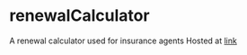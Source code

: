 # renewalCalculator
A renewal calculator used for insurance agents 
Hosted at [link](renewalcalculator.com)
